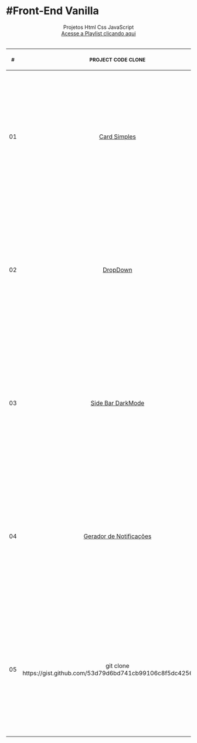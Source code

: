# #Front-End Vanilla

<p align="center">
    Projetos Html Css JavaScript <br>
    <a target="_blank" href="https://www.youtube.com/playlist?list=PLxno3IRycTKFQLIZTVDJ9N4bMyNoae16j" >Acesse a Playlist clicando aqui</a><br>
    <br><table>
    <thead>
        <tr>
            <th align="center">
                <img width="20" height="1"> 
                <p>
                    <small>#</small>
                </p>
            </th>
            <th align="center">
                <img width="300" height="1"> 
                <p> 
                    <small>
                        PROJECT CODE CLONE
                    </small>
                </p>
            </th>      
            <th align="center">
                <img width="201" height="1">
                <p align="center"> 
                    <small>
                      PROJECT VIDEO
                    </small>
                </p>
            </th>
        </tr>
    </thead>
    <tbody>
        <tr>
            <td>01</td>
            <td align="center">
                <a href="https://github.com/guimonteirozz/Tutoriais-do-Canal-HTML-CSS-JAVASCRIPT/tree/main/Card_Simples">Card Simples</a>
            </td>
            <td align="center">
              <a href="https://www.youtube.com/watch?v=usIYMt8v2Uc&t=375s">
               <img width="356px" src="https://i.ytimg.com/vi/usIYMt8v2Uc/hq720.jpg" />
              </a>
            </td>
        </tr>
        <tr>
            <td>02</td>
            <td align="center">
                <a href="https://github.com/guimonteirozz/Tutoriais-do-Canal-HTML-CSS-JAVASCRIPT/tree/main/Select_Drop_Down">DropDown</a>
            </td>
            <td align="center">
              <a href="https://www.youtube.com/watch?v=kAR4xPNzMrw">
               <img width="356px" src="https://i.ytimg.com/vi/kAR4xPNzMrw/hq720.jpg" />
              </a>
            </td>
        </tr>
        <tr>
            <td>03</td>
            <td align="center">
                <a href="https://github.com/guimonteirozz/Tutoriais-do-Canal-HTML-CSS-JAVASCRIPT/tree/main/Side_Bar_With_DarkMode">Side Bar DarkMode</a>
            </td>
            <td align="center">
              <a href="https://www.youtube.com/watch?v=LHchyPnlrKw">
               <img width="356px" src="https://i.ytimg.com/vi/LHchyPnlrKw/hq720.jpg" />
              </a>
            </td>
        </tr>
        <tr>
            <td>04</td>
            <td align="center">
                <a href="https://github.com/guimonteirozz/Tutoriais-do-Canal-HTML-CSS-JAVASCRIPT/tree/main/Notificacoes">Gerador de Notificações</a>
            </td>
            <td align="center">
              <a href="https://youtu.be/XvRLBksHYpY?si=k5RSIT1TUU7gOW-i">
               <img width="356px" src="https://i.ytimg.com/vi/XvRLBksHYpY/hq720.jpg" />
              </a>
            </td>
        </tr>
        <tr>
            <td>05</td>
            <td align="center">
                <span>
                    git clone https://gist.github.com/53d79d6bd741cb99106c8f5dc4256d6e.git
                </span>
            </td>
            <td align="center">
              <a href="https://youtu.be/rDSbsK2bTD8?si=jP84aHpP3W7cobDT">
               <img width="356px" src="https://i.ytimg.com/vi/rDSbsK2bTD8/hq720.jpg" />
              </a>
            </td>
        </tr>
    </tbody>
</table></p>
